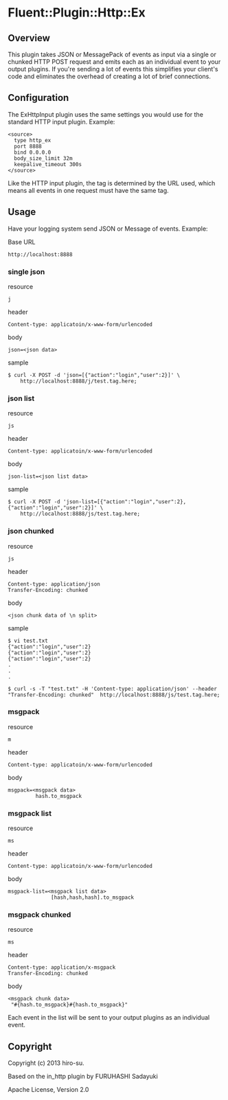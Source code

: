 # Fluent::Plugin::Http::Ex

## Overview

This plugin takes JSON or MessagePack of events as input via a single or chunked
HTTP POST request and emits each as an individual event to your output plugins.
If you're sending a lot of events this simplifies your client's code and eliminates
the overhead of creating a lot of brief connections.

## Configuration

The ExHttpInput plugin uses the same settings you would use for the standard
HTTP input plugin. Example:

    <source>
      type http_ex
      port 8888
      bind 0.0.0.0
      body_size_limit 32m
      keepalive_timeout 300s
    </source>

Like the HTTP input plugin, the tag is determined by the URL used, which means 
all events in one request must have the same tag.

## Usage

Have your logging system send JSON or Message of events. Example:

Base URL

    http://localhost:8888

### single json

resource

    j

header

    Content-type: applicatoin/x-www-form/urlencoded

body

    json=<json data>

sample

    $ curl -X POST -d 'json=[{"action":"login","user":2}]' \
        http://localhost:8888/j/test.tag.here;

### json list

resource

    js

header

    Content-type: applicatoin/x-www-form/urlencoded

body

    json-list=<json list data>

sample

    $ curl -X POST -d 'json-list=[{"action":"login","user":2},{"action":"login","user":2}]' \
        http://localhost:8888/js/test.tag.here;

### json chunked

resource

    js

header

    Content-type: application/json
    Transfer-Encoding: chunked

body

    <json chunk data of \n split>

sample

    $ vi test.txt
    {"action":"login","user":2}
    {"action":"login","user":2}
    {"action":"login","user":2}
    .
    .
    .
    
    $ curl -s -T "test.txt" -H 'Content-type: application/json' --header "Transfer-Encoding: chunked"  http://localhost:8888/js/test.tag.here;

### msgpack

resource

    m

header

    Content-type: applicatoin/x-www-form/urlencoded

body

    msgpack=<msgpack data>
             hash.to_msgpack

### msgpack list

resource

    ms

header

    Content-type: applicatoin/x-www-form/urlencoded

body

    msgpack-list=<msgpack list data>
                  [hash,hash,hash].to_msgpack

### msgpack chunked

resource

    ms

header

    Content-type: application/x-msgpack
    Transfer-Encoding: chunked

body

    <msgpack chunk data>
     "#{hash.to_msgpack}#{hash.to_msgpack}"


Each event in the list will be sent to your output plugins as an individual
event. 

## Copyright

Copyright (c) 2013 hiro-su.

Based on the in_http plugin by FURUHASHI Sadayuki

 Apache License, Version 2.0

